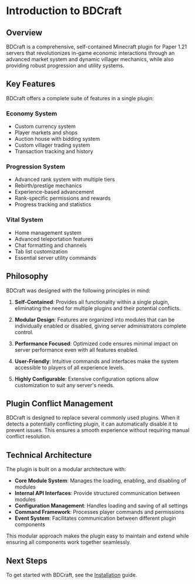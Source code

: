 # Introduction to BDCraft

## Overview

BDCraft is a comprehensive, self-contained Minecraft plugin for Paper 1.21 servers that revolutionizes in-game economic interactions through an advanced market system and dynamic villager mechanics, while also providing robust progression and utility systems.

## Key Features

BDCraft offers a complete suite of features in a single plugin:

### Economy System
- Custom currency system
- Player markets and shops
- Auction house with bidding system
- Custom villager trading system
- Transaction tracking and history

### Progression System
- Advanced rank system with multiple tiers
- Rebirth/prestige mechanics
- Experience-based advancement
- Rank-specific permissions and rewards
- Progress tracking and statistics

### Vital System
- Home management system
- Advanced teleportation features
- Chat formatting and channels
- Tab list customization
- Essential server utility commands

## Philosophy

BDCraft was designed with the following principles in mind:

1. **Self-Contained**: Provides all functionality within a single plugin, eliminating the need for multiple plugins and their potential conflicts.

2. **Modular Design**: Features are organized into modules that can be individually enabled or disabled, giving server administrators complete control.

3. **Performance Focused**: Optimized code ensures minimal impact on server performance even with all features enabled.

4. **User-Friendly**: Intuitive commands and interfaces make the system accessible to players of all experience levels.

5. **Highly Configurable**: Extensive configuration options allow customization to suit any server's needs.

## Plugin Conflict Management

BDCraft is designed to replace several commonly used plugins. When it detects a potentially conflicting plugin, it can automatically disable it to prevent issues. This ensures a smooth experience without requiring manual conflict resolution.

## Technical Architecture

The plugin is built on a modular architecture with:

- **Core Module System**: Manages the loading, enabling, and disabling of modules
- **Internal API Interfaces**: Provide structured communication between modules
- **Configuration Management**: Handles loading and saving of all settings
- **Command Framework**: Processes player commands and permissions
- **Event System**: Facilitates communication between different plugin components

This modular approach makes the plugin easy to maintain and extend while ensuring all components work together seamlessly.

## Next Steps

To get started with BDCraft, see the [Installation](installation.md) guide.